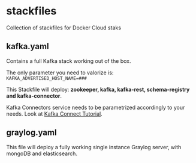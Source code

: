 # stackfiles
Collection of stackfiles for Docker Cloud staks

## kafka.yaml
Contains a full Kafka stack working out of the box.

The only parameter you need to valorize is: `KAFKA_ADVERTISED_HOST_NAME=###`

This Stackfile will deploy: **zookeeper, kafka, kafka-rest, schema-registry and kafka-connector**.

Kafka Connectors service needs to be parametrized accordingly to your needs. Look at [Kafka Connect Tutorial](http://docs.confluent.io/3.0.1/cp-docker-images/docs/tutorials/connect-avro-jdbc.html?highlight=docker).

## graylog.yaml
This file will deploy a fully working single instance Graylog server, with mongoDB and elasticsearch. 
